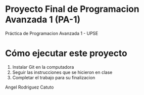 # Proyecto Final de Programacion Avanzada 1 (PA-1)
Práctica de Programacion Avanzada 1 - UPSE

# Cómo ejecutar este proyecto
1. Instalar Git en la computadora
2. Seguir las instrucciones que se hicieron en clase
3. Completar el trabajo para su finalizacion

Angel Rodriguez Catuto
